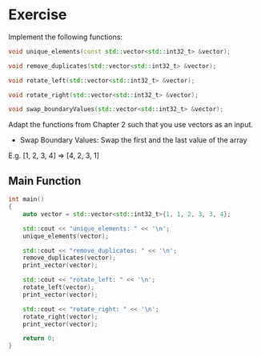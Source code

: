 # Exercise

Implement the following functions:

```cpp
void unique_elements(const std::vector<std::int32_t> &vector);

void remove_duplicates(std::vector<std::int32_t> &vector);

void rotate_left(std::vector<std::int32_t> &vector);

void rotate_right(std::vector<std::int32_t> &vector);

void swap_boundaryValues(std::vector<std::int32_t> &vector);
```

Adapt the functions from Chapter 2 such that you use vectors as an input.

- Swap Boundary Values: Swap the first and the last value of the array

E.g. [1, 2, 3, 4] => [4, 2, 3, 1]

## Main Function

```cpp
int main()
{
    auto vector = std::vector<std::int32_t>{1, 1, 2, 3, 3, 4};

    std::cout << "unique_elements: " << '\n';
    unique_elements(vector);

    std::cout << "remove_duplicates: " << '\n';
    remove_duplicates(vector);
    print_vector(vector);

    std::cout << "rotate_left: " << '\n';
    rotate_left(vector);
    print_vector(vector);

    std::cout << "rotate_right: " << '\n';
    rotate_right(vector);
    print_vector(vector);

    return 0;
}
```
